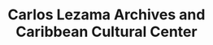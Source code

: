 ---
layout: repo
title: "Carlos Lezama Archives and Caribbean Cultural Center"
id: 19428
permalink: repos/19428/
---